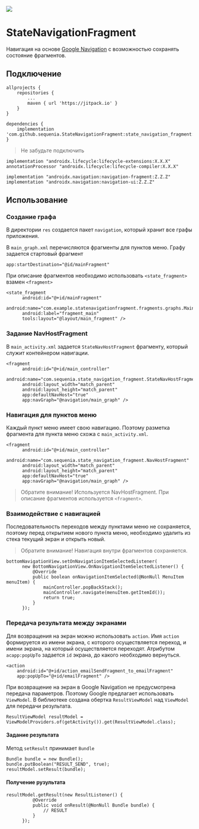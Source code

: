 [![](https://jitpack.io/v/sequenia/StateNavigationFragment.svg)](https://jitpack.io/#sequenia/StateNavigationFragment)

# StateNavigationFragment

Навигация на основе [Google Navigation](https://developer.android.com/guide/navigation) с возможностью сохранять состояние фрагментов.

## Подключение

```
allprojects {
    repositories {
        ...
        maven { url 'https://jitpack.io' }
    }
}

dependencies {
    implementation 'com.github.sequenia.StateNavigationFragment:state_navigation_fragment:Y.Y.Y'
}
```

> Не забудьте подключить 

```
implementation "androidx.lifecycle:lifecycle-extensions:X.X.X"
annotationProcessor "androidx.lifecycle:lifecycle-compiler:X.X.X"

implementation "androidx.navigation:navigation-fragment:Z.Z.Z"
implementation "androidx.navigation:navigation-ui:Z.Z.Z"
```

## Использование

### Создание графа

В директории `res` создается пакет `navigation`, который хранит все графы приложения.

В  `main_graph.xml` перечисляются фрагменты для пунктов меню. Графу задается стартовый фрагмент
```
app:startDestination="@id/mainFragment"
```
При описание фрагментов необходимо использовать `<state_fragment>` взамен `<fragment>` 
```
<state_fragment
      android:id="@+id/mainFragment"
      android:name="com.example.statenavigationfragment.fragments.graphs.MainFragment"
      android:label="fragment_main"
      tools:layout="@layout/main_fragment" />
```

### Задание NavHostFragment

В `main_activity.xml` задается `StateNavHostFragment` фрагменту, который служит контейнером навигации. 
```
<fragment
      android:id="@+id/main_controller"
      android:name="com.sequenia.state_navigation_fragment.StateNavHostFragment"
      android:layout_width="match_parent"
      android:layout_height="match_parent"
      app:defaultNavHost="true"
      app:navGraph="@navigation/main_graph" />
```

### Навигация для пунктов меню

Каждый пункт меню имеет свою навигацию. Поэтому разметка фрагмента для пункта меню схожа с `main_activity.xml`. 
```
<fragment
      android:id="@+id/main_controller"
      android:name="com.sequenia.state_navigation_fragment.NavHostFragment"
      android:layout_width="match_parent"
      android:layout_height="match_parent"
      app:defaultNavHost="true"
      app:navGraph="@navigation/main_graph" />
```
> Обратите внимание! Используется NavHostFragment. При описание фрагментов используется `<fragment>`.

### Взаимодействие с навигацией

Последовательность переходов между пунктами меню не сохраняется, поэтому перед открытием нового пункта меню, необходимо удалить из стека текущий экран и открыть новый. 
> Обратите внимание! Навигация внутри фрагментов сохраняется.
```
bottomNavigationView.setOnNavigationItemSelectedListener(
      new BottomNavigationView.OnNavigationItemSelectedListener() {
          @Override
          public boolean onNavigationItemSelected(@NonNull MenuItem menuItem) {
              mainController.popBackStack();
              mainController.navigate(menuItem.getItemId());
              return true;
          }
      });
```

### Передача результата между экранами

Для возвращения на экран можно использовать `action`. Имя `action` формируется из имени экрана, с которого осуществляется переход, и имени экрана, на который осуществляется переходят. Атрибутом `acapp:popUpTo` задается `id` экрана, до какого необходимо вернуться.
```
<action
    android:id="@+id/action_emailSendFragment_to_emailFragment"
    app:popUpTo="@+id/emailFragment" />
 ```
При возвращение на экран в Google Navigation не предусмотрена передача параметров. Поэтому Google предлагает использовать `ViewModel`. В библиотеке создана обертка `ResultViewModel` над `ViewModel` для передачи результата.
```
ResultViewModel resultModel = ViewModelProviders.of(getActivity()).get(ResultViewModel.class);
 ```
#### Задание результата

Метод `setResult` принимает `Bundle`
```
Bundle bundle = new Bundle();
bundle.putBoolean("RESULT_SEND", true);
resultModel.setResult(bundle);
```

#### Получение рузультата
```
resultModel.getResult(new ResultListener() {
          @Override
          public void onResult(@NonNull Bundle bundle) {
              // RESULT
          }
      });
```
